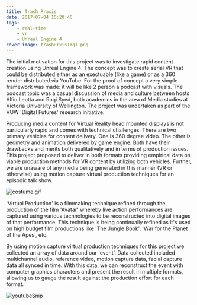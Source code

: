 ```yaml
---
title: Trash Praxis
date: 2017-07-04 15:20:46
tags: 
	- real-time
	- vr
	- Unreal Engine 4
cover_image: trashPrxisImg1.png
---
```

The initial motivation for this project was to investigate rapid content creation using Unreal Engine 4.  The concept was to create serial VR that could be distributed either as an exectuable (like a game) or as a 360 render distributed via YouTube.  For the proof of concept a very simple framework was made: it will be like 2 person a podcast with visuals.  The podcast topic was a casual discussion of media and culture between hosts Alfio Leotta and Raqi Syed, both academics in the area of Media studies at Victoria University of Wellington.  The project was undertaken as part of the VUW 'Digital Futures' research initiative.


Producing media content for Virtual Reality head mounted displays is not particularly rapid and comes with technical challenges. There are two primary vehicles for content delivery.  One is 360 degree video.  The other is geometry and animation delivered by game engine.  Both have their drawbacks and merits both qualitatively and in terms of production issues. This project proposed to deliver in both formats providing empirical data on viable production methods for VR content by utilizing both vehicles.  Further, we are unaware of any media being generated in this manner (VR or otherwise) using motion capture virtual production techniques for an episodic talk show.

![costume.gif](costumeWip3.gif)

'Virtual Production' is a filmmaking technique refined through the production of the film 'Avatar' whereby live action performances are captured using various technologies to be reconstructed into digital images of that performance.  This technique is being continually refined as it's used on high budget film productions like 'The Jungle Book', 'War for the Planet of the Apes', etc.

By using motion capture virtual production techniques for this project we  collected an array of data around our 'event'.  Data collected included multichannel audio, reference video, motion capture data, facial capture data all synced in time.  With this data, we can reconstruct the event with computer graphics characters and present the result in multiple formats, allowing us to gauge the result against the production effort for each format. 

![youtubeSnip](CaptureYT.PNG)